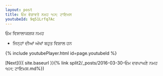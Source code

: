 ```yaml
---
layout: post
title: ਓਮ ਵੇਗਾਵਤੇ ਨਮਹ ੧੦੮ ਟਾਇਮਸ
youtubeId: 9q51Lrfq7Ac
---
```

 
 
 ਓਮ ਵਿਸਾਲਾਕਸ਼ਯ ਨਮਹ  
 
 -  ਜਿਨ੍ਹਾਂ ਦੀਆਂ ਅੱਖਾਂ ਬਹੁਤ ਵਿਸ਼ਾਲ ਹਨ 
 
  
 
  
 
 
 
 
 
 


{% include youtubePlayer.html id=page.youtubeId %}
 
[Next]({{ site.baseurl }}{% link  split2/_posts/2016-03-30-ਓਮ ਦਰਪਾਘਣੇ ਨਮਹ ੧੦੮ ਟਾਇਮਸ.md%})
 
